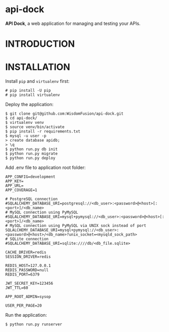 # api-dock

**API Dock**, a web application for managing and testing your APIs.

# INTRODUCTION



# INSTALLATION

Install `pip` and `virtualenv` first:
```
# pip install -U pip
# pip install virtualenv
```

Deploy the application:
```
$ git clone git@github.com:WisdomFusion/api-dock.git
$ cd api-dock/
$ virtualenv venv
$ source venv/bin/activate
$ pip install -r requirements.txt
$ mysql -u user -p
> create database apidb;
> \q
$ python run.py db init
$ python run.py migrate
$ python run.py deploy
```

Add .env file to application root folder:
```
APP_CONFIG=development
APP_KEY=
APP_URL=
APP_COVERAGE=1

# PostgreSQL connection
#SQLALCHEMY_DATABASE_URI=postgresql://<db_user>:<password>@<host>[:<port>]/<db_name>
# MySQL connection using PyMySQL
#SQLALCHEMY_DATABASE_URI=mysql+pymysql://<db_user>:<password>@<host>[:<port>]/<db_name>
# MySQL connection using PyMySQL via UNIX sock instead of port
SQLALCHEMY_DATABASE_URI=mysql+pymysql://<db_user>:<password>@<host>/<db_name>?unix_socket=<mysqld_sock_path>
# SQLite connection
#SQLALCHEMY_DATABASE_URI=sqlite:////db/<db_file.sqlite>

CACHE_DRIVER=redis
SESSION_DRIVER=redis

REDIS_HOST=127.0.0.1
REDIS_PASSWORD=null
REDIS_PORT=6379

JWT_SECRET_KEY=123456
JWT_TTL=60

APP_ROOT_ADMIN=sysop

USER_PER_PAGE=20
```

Run the application:
```
$ python run.py runserver
```
